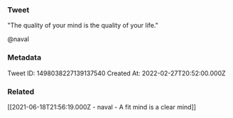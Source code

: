 ### Tweet
"The quality of your mind is the quality of your life."

@naval

### Metadata
Tweet ID: 1498038227139137540
Created At: 2022-02-27T20:52:00.000Z

### Related
[[2021-06-18T21:56:19.000Z - naval - A fit mind is a clear mind]]

